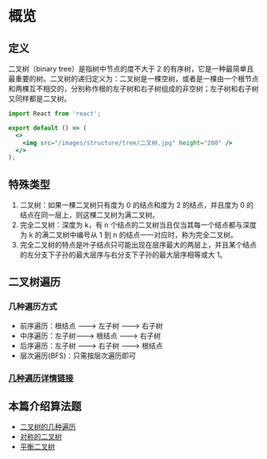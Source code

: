 # 概览

## 定义

二叉树（binary tree）是指树中节点的度不大于 2 的有序树，它是一种最简单且最重要的树。二叉树的递归定义为：二叉树是一棵空树，或者是一棵由一个根节点和两棵互不相交的，分别称作根的左子树和右子树组成的非空树；左子树和右子树又同样都是二叉树。

```jsx | inline
import React from 'react';

export default () => (
  <>
    <img src="/images/structure/tree/二叉树.jpg" height="200" />
  </>
);
```

## 特殊类型

1. 二叉树：如果一棵二叉树只有度为 0 的结点和度为 2 的结点，并且度为 0 的结点在同一层上，则这棵二叉树为满二叉树。
2. 完全二叉树：深度为 k，有 n 个结点的二叉树当且仅当其每一个结点都与深度为 k 的满二叉树中编号从 1 到 n 的结点一一对应时，称为完全二叉树。
3. 完全二叉树的特点是叶子结点只可能出现在层序最大的两层上，并且某个结点的左分支下子孙的最大层序与右分支下子孙的最大层序相等或大 1。

## 二叉树遍历

### 几种遍历方式

- 前序遍历：根结点 ---> 左子树 ---> 右子树
- 中序遍历：左子树---> 根结点 ---> 右子树
- 后序遍历：左子树 ---> 右子树 ---> 根结点
- 层次遍历(BFS)：只需按层次遍历即可

### [几种遍历详情链接](/structure/tree/二叉树的几种遍历)

## 本篇介绍算法题

- [二叉树的几种遍历](/structure/tree/二叉树的几种遍历)
- [对称的二叉树](/structure/tree/对称的二叉树)
- [平衡二叉树](/structure/tree/平衡二叉树)
